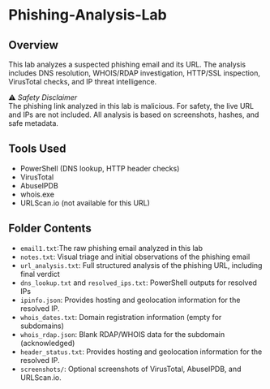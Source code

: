# Phishing-Analysis-Lab

## Overview
This lab analyzes a suspected phishing email and its URL. The analysis includes DNS resolution, WHOIS/RDAP investigation, HTTP/SSL inspection, VirusTotal checks, and IP threat intelligence.

⚠️ *Safety Disclaimer*  
The phishing link analyzed in this lab is malicious. For safety, the live URL and IPs are not included. All analysis is based on screenshots, hashes, and safe metadata.

## Tools Used
- PowerShell (DNS lookup, HTTP header checks)
- VirusTotal
- AbuseIPDB
- whois.exe
- URLScan.io (not available for this URL)

## Folder Contents
- `email1.txt`:The raw phishing email analyzed in this lab
- `notes.txt`: Visual triage and initial observations of the phishing email
- `url_analysis.txt`: Full structured analysis of the phishing URL, including final verdict
- `dns_lookup.txt` and `resolved_ips.txt`: PowerShell outputs for resolved IPs
- `ipinfo.json`: Provides hosting and geolocation information for the resolved IP.
- `whois_dates.txt`: Domain registration information (empty for subdomains) 
- `whois_rdap.json`: Blank RDAP/WHOIS data for the subdomain (acknowledged)
- `header_status.txt`: Provides hosting and geolocation information for the resolved IP.
- `screenshots/`: Optional screenshots of VirusTotal, AbuseIPDB, and URLScan.io.
